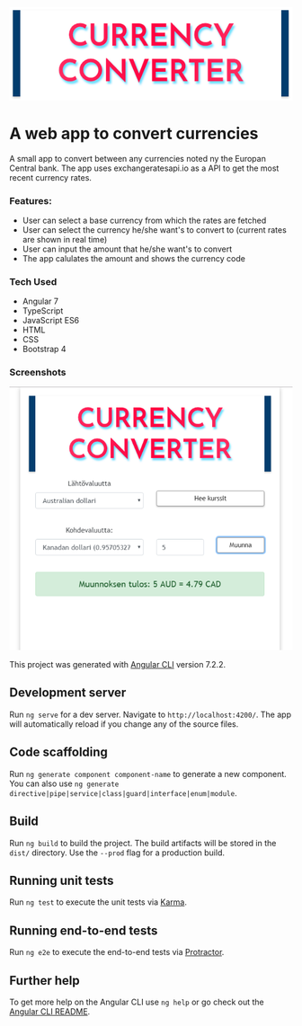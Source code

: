 ![](src/assets/images/Screenshot1.png)

# A web app to convert currencies

A small app to convert between any currencies noted ny the Europan Central bank. The app uses exchangeratesapi.io as a API to get the most recent currency rates.

### Features:

* User can select a base currency from which the rates are fetched
* User can select the currency he/she want's to convert to (current rates are shown in real time)
* User can input the amount that he/she want's to convert
* The app calulates the amount and shows the currency code

### Tech Used

* Angular 7
* TypeScript
* JavaScript ES6
* HTML
* CSS
* Bootstrap 4

### Screenshots

![](src/assets/images/Screenshot2.png)



This project was generated with [Angular CLI](https://github.com/angular/angular-cli) version 7.2.2.

## Development server

Run `ng serve` for a dev server. Navigate to `http://localhost:4200/`. The app will automatically reload if you change any of the source files.

## Code scaffolding

Run `ng generate component component-name` to generate a new component. You can also use `ng generate directive|pipe|service|class|guard|interface|enum|module`.

## Build

Run `ng build` to build the project. The build artifacts will be stored in the `dist/` directory. Use the `--prod` flag for a production build.

## Running unit tests

Run `ng test` to execute the unit tests via [Karma](https://karma-runner.github.io).

## Running end-to-end tests

Run `ng e2e` to execute the end-to-end tests via [Protractor](http://www.protractortest.org/).

## Further help

To get more help on the Angular CLI use `ng help` or go check out the [Angular CLI README](https://github.com/angular/angular-cli/blob/master/README.md).
